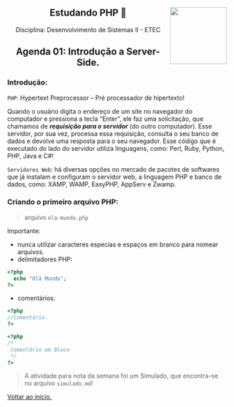 <div align="center">
<a href="https://github.com/monicaquintal" target="_blank"><img align="right" height="130" src="https://cdn.jsdelivr.net/gh/devicons/devicon/icons/php/php-plain.svg" /></a>
<h2>Estudando PHP 🐘</h2>
<p>Disciplina: Desenvolvimento de Sistemas II - ETEC</p>
</div>

<div id="agenda01" align="center">
<h2>Agenda 01: Introdução a Server-Side.</h2>
</div>

### Introdução:

`PHP`: Hypertext Preprocessor – Pré processador de hipertexto!

Quando o usuário digita o endereço de um site no navegador do computador e pressiona a tecla “Enter”, ele faz uma solicitação, que
chamamos de ***requisição para o servidor*** (do outro computador). Esse servidor, por sua vez, processa essa requisição, consulta o seu banco de dados e devolve uma resposta para o seu navegador. Esse código que é executado do lado do servidor utiliza linguagens, como: Perl, Ruby, Python, PHP, Java e C#!

`Servidores Web`: há diversas opções no mercado de pacotes de softwares que já instalam e configuram o servidor web, a linguagem PHP e banco de dados, como: XAMP, WAMP, EasyPHP, AppServ e Zwamp.

### Criando o primeiro arquivo PHP:

> arquivo `ola-mundo.php`

Importante: 
- nunca utilizar caracteres especias e espaços em branco para nomear arquivos.
- delimitadores PHP:

~~~php
<?php
  echo "Olá Mundo";
?>
~~~

- comentários:

~~~php
<?php
//Comentário.
?>

<?php
/*
 Comentário em Bloco
 */
?>
~~~

> A atividade para nota da semana foi um Simulado, que encontra-se no arquivo `simulado.md`!

[Voltar ao início.](https://github.com/monicaquintal)
